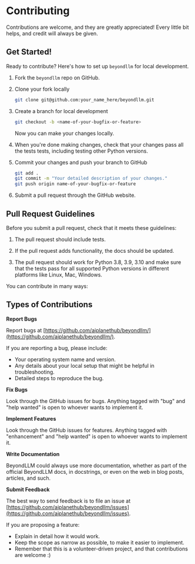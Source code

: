 # Contributing

Contributions are welcome, and they are greatly appreciated! Every little bit
helps, and credit will always be given.

## Get Started!

Ready to contribute? Here's how to set up `beyondllm` for local development.

1. Fork the `beyondllm` repo on GitHub.
2. Clone your fork locally

    ```bash
    git clone git@github.com:your_name_here/beyondllm.git
    ```

3. Create a branch for local development

    ```bash
    git checkout -b <name-of-your-bugfix-or-feature>
    ```

    Now you can make your changes locally.

4. When you're done making changes, check that your changes pass all the tests tests, including testing other Python versions.

5. Commit your changes and push your branch to GitHub

    ```bash
    git add .
    git commit -m "Your detailed description of your changes."
    git push origin name-of-your-bugfix-or-feature
    ```

6. Submit a pull request through the GitHub website.

## Pull Request Guidelines

Before you submit a pull request, check that it meets these guidelines:

1. The pull request should include tests.

2. If the pull request adds functionality, the docs should be updated.

3. The pull request should work for Python 3.8, 3.9, 3.10 and make sure that the tests pass for all supported Python versions in different platforms like Linux, Mac, Windows.


You can contribute in many ways:

## Types of Contributions

**Report Bugs**

Report bugs at [https://github.com/aiplanethub/beyondllm/](https://github.com/aiplanethub/beyondllm/).

If you are reporting a bug, please include:

-   Your operating system name and version.
-   Any details about your local setup that might be helpful in troubleshooting.
-   Detailed steps to reproduce the bug.

**Fix Bugs**

Look through the GitHub issues for bugs. Anything tagged with "bug" and "help
wanted" is open to whoever wants to implement it.

**Implement Features**

Look through the GitHub issues for features. Anything tagged with "enhancement"
and "help wanted" is open to whoever wants to implement it.

**Write Documentation**

BeyondLLM could always use more documentation, whether as part of the
official BeyondLLM docs, in docstrings, or even on the web in blog posts,
articles, and such.

**Submit Feedback**

The best way to send feedback is to file an issue at [https://github.com/aiplanethub/beyondllm/issues](https://github.com/aiplanethub/beyondllm/issues).

If you are proposing a feature:

-   Explain in detail how it would work.
-   Keep the scope as narrow as possible, to make it easier to implement.
-   Remember that this is a volunteer-driven project, and that contributions
    are welcome :)
